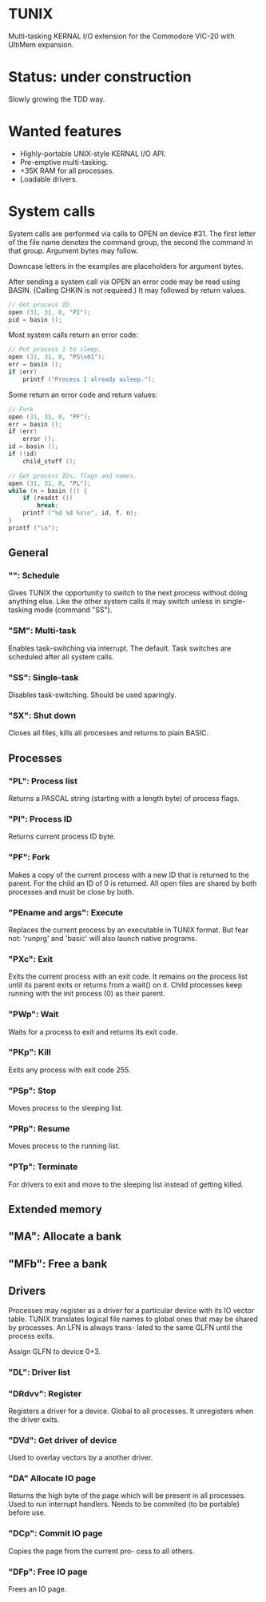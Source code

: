 TUNIX
=====

Multi-tasking KERNAL I/O extension for
the Commodore VIC-20 with UltiMem
expansion.

# Status: under construction

Slowly growing the TDD way.

# Wanted features

* Highly-portable UNIX-style KERNAL
  I/O API.
* Pre-emptive multi-tasking.
* +35K RAM for all processes.
* Loadable drivers.

# System calls

System calls are performed via calls
to OPEN on device #31.  The first letter
of the file name denotes the command
group, the second the command in that
group.  Argument bytes may follow.

Downcase letters in the examples are
placeholders for argument bytes.

After sending a system call via OPEN
an error code may be read using BASIN.
(Calling CHKIN is not required.)  It may
followed by return values.

~~~C
// Get process ID.
open (31, 31, 0, "PI");
pid = basin ();
~~~

Most system calls return an error code:

~~~C
// Put process 1 to sleep.
open (31, 31, 0, "PS\x01");
err = basin ();
if (err)
    printf ("Process 1 already asleep.");
~~~

Some return an error code and return
values:

~~~C
// Fork
open (31, 31, 0, "PF");
err = basin ();
if (err)
    error ();
id = basin ();
if (!id)
    child_stuff ();
~~~

~~~C
// Get process IDs, flags and names.
open (31, 31, 0, "PL");
while (n = basin ()) {
    if (readst ())
        break;
    printf ("%d %d %s\n", id, f, n);
}
printf ("\n");
~~~

## General

### "": Schedule

Gives TUNIX the opportunity to switch to
the next process without doing anything
else.  Like the other system calls it
may switch unless in single-tasking mode
(command "SS").

### "SM": Multi-task

Enables task-switching via interrupt.
The default.  Task switches are
scheduled after all system calls.

### "SS": Single-task

Disables task-switching.  Should be used
sparingly.

### "SX": Shut down

Closes all files, kills all processes
and returns to plain BASIC.

## Processes

### "PL": Process list

Returns a PASCAL string (starting with
a length byte) of process flags.

### "PI": Process ID

Returns current process ID byte.

### "PF": Fork

Makes a copy of the current process
with a new ID that is returned to the
parent.  For the child an ID of 0 is
returned.  All open files are shared
by both processes and must be close
by both.

### "PEname and args": Execute

Replaces the current process by an
executable in TUNIX format.  But fear
not:  'runprg' and 'basic' will also
launch native programs.

### "PXc": Exit

Exits the current process with an exit
code.  It remains on the process list
until its parent exits or returns from a
wait() on it.  Child processes keep
running with the init process (0) as
their parent.

### "PWp": Wait

Waits for a process to exit and returns
its exit code.

### "PKp": Kill

Exits any process with exit code 255.

### "PSp": Stop

Moves process to the sleeping list.

### "PRp": Resume

Moves process to the running list.

### "PTp": Terminate

For drivers to exit and move to the
sleeping list instead of getting killed.

## Extended memory

## "MA": Allocate a bank

## "MFb": Free a bank

## Drivers

Processes may register as a driver for
a particular device with its IO vector
table.  TUNIX translates logical file
names to global ones that may be shared
by processes.  An LFN is always trans-
lated to the same GLFN until the process
exits.

Assign GLFN to device 0+3.

### "DL": Driver list

### "DRdvv": Register

Registers a driver for a device.  Global
to all processes.  It unregisters when
the driver exits.

### "DVd": Get driver of device

Used to overlay vectors by a another
driver.

### "DA" Allocate IO page

Returns the high byte of the page which
will be present in all processes.
Used to run interrupt handlers.
Needs to be commited (to be portable)
before use.

### "DCp": Commit IO page

Copies the page from the current pro-
cess to all others.

### "DFp": Free IO page

Frees an IO page.
